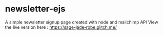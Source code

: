 # newsletter-ejs
A simple newsletter signup page created with node and mailchimp API
View the live version here : https://sage-jade-robe.glitch.me/

